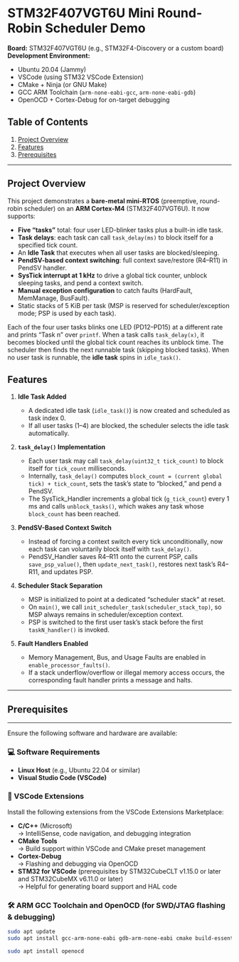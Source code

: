 # STM32F407VGT6U Mini Round-Robin Scheduler Demo

**Board:** STM32F407VGT6U (e.g., STM32F4-Discovery or a custom board)  
**Development Environment:**  
- Ubuntu 20.04 (Jammy)  
- VSCode (using STM32 VSCode Extension)  
- CMake + Ninja (or GNU Make)  
- GCC ARM Toolchain (`arm-none-eabi-gcc`, `arm-none-eabi-gdb`)  
- OpenOCD + Cortex-Debug for on-target debugging 

## Table of Contents

1. [Project Overview](#project-overview)  
2. [Features](#Features)
3. [Prerequisites](#prerequisites)  


---

## Project Overview

This project demonstrates a **bare-metal mini-RTOS** (preemptive, round-robin scheduler) on an **ARM Cortex-M4** (STM32F407VGT6U). It now supports:

- **Five “tasks”** total: four user LED-blinker tasks plus a built-in idle task.  
- **Task delays**: each task can call `task_delay(ms)` to block itself for a specified tick count.  
- An **Idle Task** that executes when all user tasks are blocked/sleeping.  
- **PendSV-based context switching**: full context save/restore (R4–R11) in PendSV handler.  
- **SysTick interrupt at 1 kHz** to drive a global tick counter, unblock sleeping tasks, and pend a context switch.  
- **Manual exception configuration** to catch faults (HardFault, MemManage, BusFault).  
- Static stacks of 5 KiB per task (MSP is reserved for scheduler/exception mode; PSP is used by each task).  

Each of the four user tasks blinks one LED (PD12–PD15) at a different rate and prints “Task n” over `printf`. When a task calls `task_delay(x)`, it becomes blocked until the global tick count reaches its unblock time. The scheduler then finds the next runnable task (skipping blocked tasks). When no user task is runnable, the **idle task** spins in `idle_task()`.  

## Features

1. **Idle Task Added**  
   - A dedicated idle task (`idle_task()`) is now created and scheduled as task index 0.  
   - If all user tasks (1–4) are blocked, the scheduler selects the idle task automatically.

2. **`task_delay()` Implementation**  
   - Each user task may call `task_delay(uint32_t tick_count)` to block itself for `tick_count` milliseconds.  
   - Internally, `task_delay()` computes `block_count = (current global tick) + tick_count`, sets the task’s state to “blocked,” and pend a PendSV.  
   - The SysTick_Handler increments a global tick (`g_tick_count`) every 1 ms and calls `unblock_tasks()`, which wakes any task whose `block_count` has been reached.

3. **PendSV-Based Context Switch**  
   - Instead of forcing a context switch every tick unconditionally, now each task can voluntarily block itself with `task_delay()`.  
   - PendSV_Handler saves R4–R11 onto the current PSP, calls `save_psp_value()`, then `update_next_task()`, restores next task’s R4–R11, and updates PSP.  

4. **Scheduler Stack Separation**  
   - MSP is initialized to point at a dedicated “scheduler stack” at reset.  
   - On `main()`, we call `init_scheduler_task(scheduler_stack_top)`, so MSP always remains in scheduler/exception context.  
   - PSP is switched to the first user task’s stack before the first `taskN_handler()` is invoked.

5. **Fault Handlers Enabled**  
   - Memory Management, Bus, and Usage Faults are enabled in `enable_processor_faults()`.  
   - If a stack underflow/overflow or illegal memory access occurs, the corresponding fault handler prints a message and halts.


---

## Prerequisites


---



Ensure the following software and hardware are available:

### 💻 Software Requirements

- **Linux Host** (e.g., Ubuntu 22.04 or similar)
- **Visual Studio Code (VSCode)**

### 🔌 VSCode Extensions

Install the following extensions from the VSCode Extensions Marketplace:

- **C/C++** (Microsoft)  
  → IntelliSense, code navigation, and debugging integration  
- **CMake Tools**  
  → Build support within VSCode and CMake preset management  
- **Cortex-Debug**  
  → Flashing and debugging via OpenOCD  
- **STM32 for VSCode** (prerequisites by STM32CubeCLT v1.15.0 or later and STM32CubeMX v6.11.0 or later)  
  → Helpful for generating board support and HAL code

### 🛠️ ARM GCC Toolchain and OpenOCD (for SWD/JTAG flashing & debugging)


```bash
sudo apt update
sudo apt install gcc-arm-none-eabi gdb-arm-none-eabi cmake build-essential ninja-build
```

```bash
sudo apt install openocd
```
